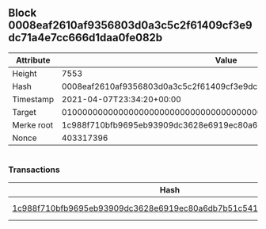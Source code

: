 ## Block 0008eaf2610af9356803d0a3c5c2f61409cf3e9dc71a4e7cc666d1daa0fe082b

Attribute | Value
--- | ---
Height | 7553
Hash | 0008eaf2610af9356803d0a3c5c2f61409cf3e9dc71a4e7cc666d1daa0fe082b
Timestamp | 2021-04-07T23:34:20+00:00
Target | 0100000000000000000000000000000000000000000000000000000000000000
Merke root | 1c988f710bfb9695eb93909dc3628e6919ec80a6db7b51c5414d3e6b88a133a2
Nonce | 403317396

```

```

### Transactions

Hash | Amount
--- | ---
[1c988f710bfb9695eb93909dc3628e6919ec80a6db7b51c5414d3e6b88a133a2](1c988f710bfb9695eb93909dc3628e6919ec80a6db7b51c5414d3e6b88a133a2.md) | 10.00000000 SKEPTI 
